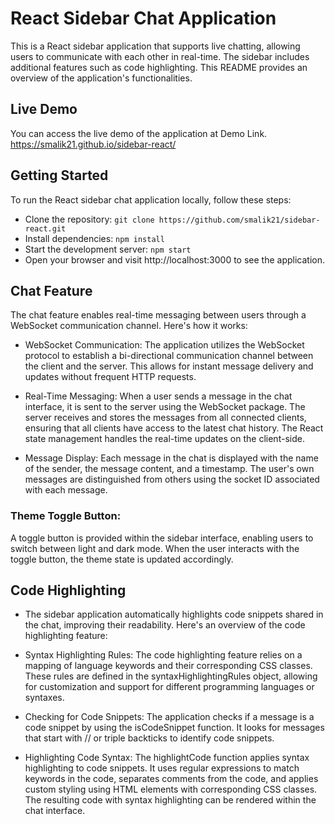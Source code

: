 # React Sidebar Chat Application
This is a React sidebar application that supports live chatting, allowing users to communicate with each other in real-time. The sidebar includes additional features such as code highlighting. This README provides an overview of the application's functionalities.

## Live Demo
You can access the live demo of the application at Demo Link.
https://smalik21.github.io/sidebar-react/

## Getting Started
To run the React sidebar chat application locally, follow these steps:

- Clone the repository:
`git clone https://github.com/smalik21/sidebar-react.git`
- Install dependencies:
`npm install`
- Start the development server:
`npm start`
- Open your browser and visit http://localhost:3000 to see the application.

## Chat Feature
The chat feature enables real-time messaging between users through a WebSocket communication channel. Here's how it works:

- WebSocket Communication: The application utilizes the WebSocket protocol to establish a bi-directional communication channel between the client and the server. This allows for instant message delivery and updates without frequent HTTP requests.

- Real-Time Messaging: When a user sends a message in the chat interface, it is sent to the server using the WebSocket package. The server receives and stores the messages from all connected clients, ensuring that all clients have access to the latest chat history. The React state management handles the real-time updates on the client-side.

- Message Display: Each message in the chat is displayed with the name of the sender, the message content, and a timestamp. The user's own messages are distinguished from others using the socket ID associated with each message.

### Theme Toggle Button:
A toggle button is provided within the sidebar interface, enabling users to switch between light and dark mode. When the user interacts with the toggle button, the theme state is updated accordingly.

## Code Highlighting
- The sidebar application automatically highlights code snippets shared in the chat, improving their readability. Here's an overview of the code highlighting feature:

- Syntax Highlighting Rules: The code highlighting feature relies on a mapping of language keywords and their corresponding CSS classes. These rules are defined in the syntaxHighlightingRules object, allowing for customization and support for different programming languages or syntaxes.

- Checking for Code Snippets: The application checks if a message is a code snippet by using the isCodeSnippet function. It looks for messages that start with // or triple backticks to identify code snippets.

- Highlighting Code Syntax: The highlightCode function applies syntax highlighting to code snippets. It uses regular expressions to match keywords in the code, separates comments from the code, and applies custom styling using HTML <span> elements with corresponding CSS classes. The resulting code with syntax highlighting can be rendered within the chat interface.
